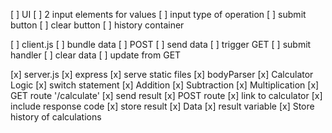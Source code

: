 [ ] UI 
    [ ] 2 input elements for values
    [ ] input type of operation
    [ ] submit button
    [ ] clear button
    [ ] history container

[ ] client.js
    [ ] bundle data
    [ ] POST
        [ ] send data
        [ ] trigger GET
    [ ] submit handler
    [ ] clear data
    [ ] update from GET

[x] server.js
    [x] express
        [x] serve static files
    [x] bodyParser
    [x] Calculator Logic
        [x] switch statement
        [x] Addition
        [x] Subtraction
        [x] Multiplication
    [x] GET route '/calculate'
        [x] send result
    [x] POST route
        [x] link to calculator
        [x] include response code
        [x] store result
    [x] Data
        [x] result variable
        [x] Store history of calculations
